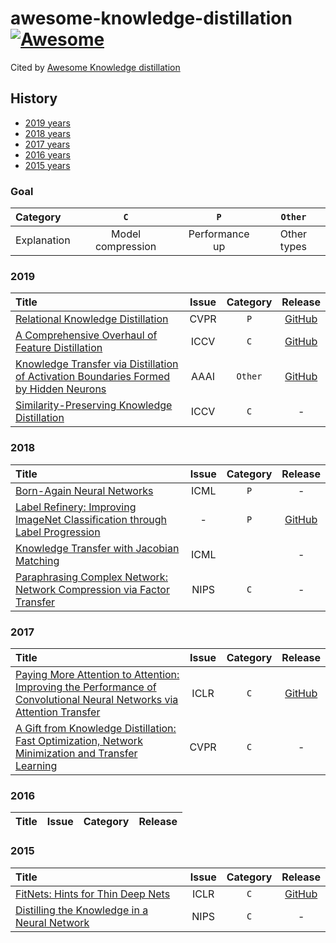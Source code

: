 # awesome-knowledge-distillation [![Awesome](https://awesome.re/badge.svg)](https://awesome.re)

Cited by [Awesome Knowledge distillation](https://github.com/dkozlov/awesome-knowledge-distillation)

## History

- [2019 years](#2019)
- [2018 years](#2018)
- [2017 years](#2017)
- [2016 years](#2016)
- [2015 years](#2015)

### Goal

|  Category |  `C` |  `P`  |  `Other` |
|:------------|:--------------:|:----------------------:|:----------:|
| Explanation | Model compression | Performance up | Other types |

### 2019
|   Title  | Issue | Category | Release |
| :--------| :---: | :-----:  | :-----: |
| [Relational Knowledge Distillation](https://arxiv.org/abs/1904.05068) | CVPR | `P` | [GitHub](https://github.com/lenscloth/RKD) |
| [A Comprehensive Overhaul of Feature Distillation](https://arxiv.org/abs/1904.01866) | ICCV | `C` | [GitHub](https://github.com/clovaai/overhaul-distillation) |
| [Knowledge Transfer via Distillation of Activation Boundaries Formed by Hidden Neurons](https://arxiv.org/abs/1811.03233) | AAAI | `Other` | [GitHub](https://github.com/bhheo/AB_distillation) |
| [Similarity-Preserving Knowledge Distillation](https://arxiv.org/abs/1907.09682) | ICCV | `C` | - |

### 2018
|   Title  | Issue | Category | Release |
| :--------| :---: | :-----:  | :-----: |
| [Born-Again Neural Networks](https://arxiv.org/abs/1805.04770) | ICML | `P` | - |
| [Label Refinery: Improving ImageNet Classification through Label Progression](https://arxiv.org/abs/1805.02641) | - | `P` | [GitHub](https://github.com/hessamb/label-refinery) |
| [Knowledge Transfer with Jacobian Matching](https://arxiv.org/abs/1803.00443) | ICML |  | - |
| [Paraphrasing Complex Network: Network Compression via Factor Transfer](https://papers.nips.cc/paper/7541-paraphrasing-complex-network-network-compression-via-factor-transfer) | NIPS | `C` | - |



### 2017
|   Title  | Issue | Category | Release |
| :--------| :---: | :-----:  | :-----: |
| [Paying More Attention to Attention: Improving the Performance of Convolutional Neural Networks via Attention Transfer](https://arxiv.org/abs/1612.03928) | ICLR | `C` | [GitHub](https://github.com/szagoruyko/attention-transfer) |
| [A Gift from Knowledge Distillation: Fast Optimization, Network Minimization and Transfer Learning](http://openaccess.thecvf.com/content_cvpr_2017/papers/Yim_A_Gift_From_CVPR_2017_paper.pdf) | CVPR | `C` | - |

### 2016
|   Title  | Issue | Category | Release |
| :--------| :---: | :-----:  | :-----: |

### 2015
|   Title  | Issue | Category | Release |
| :--------| :---: | :-----:  | :-----: |
| [FitNets: Hints for Thin Deep Nets](https://arxiv.org/abs/1412.6550) | ICLR | `C` | [GitHub](https://github.com/adri-romsor/FitNets) |
| [Distilling the Knowledge in a Neural Network](https://arxiv.org/abs/1503.02531) | NIPS | `C` | - |
